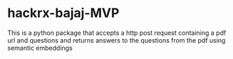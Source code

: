 # hackrx-bajaj-MVP
This is a python package that accepts a http post request containing a pdf url and questions and returns answers to the questions from the pdf using semantic embeddings
